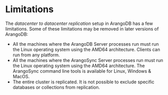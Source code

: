 <!-- don't edit here, its from https://@github.com/arangodb/arangosync.git / docs/Manual/ -->
Limitations
===========

The _datacenter to datacenter replication_ setup in ArangoDB has a few limitations.
Some of these limitations may be removed in later versions of ArangoDB:

- All the machines where the ArangoDB Server processes run must run the Linux operating system using the AMD64 architecture.
  Clients can run from any platform.
- All the machines where the ArangoSync Server processes run must run the Linux operating system using the AMD64 architecture.
  The ArangoSync command line tools is available for Linux, Windows & MacOS.
- The entire cluster is replicated. It is not possible to exclude specific databases or collections from replication.
